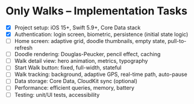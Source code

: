 # Only Walks – Implementation Tasks

-   [x] Project setup: iOS 15+, Swift 5.9+, Core Data stack
-   [x] Authentication: login screen, biometric, persistence (initial state logic)
-   [ ] Home screen: adaptive grid, doodle thumbnails, empty state, pull-to-refresh
-   [ ] Doodle rendering: Douglas-Peucker, pencil effect, caching
-   [ ] Walk detail view: hero animation, metrics, typography
-   [ ] Start Walk button: fixed, full-width, stateful
-   [ ] Walk tracking: background, adaptive GPS, real-time path, auto-pause
-   [ ] Data storage: Core Data, CloudKit sync (optional)
-   [ ] Performance: efficient queries, memory, battery
-   [ ] Testing: unit/UI tests, accessibility
